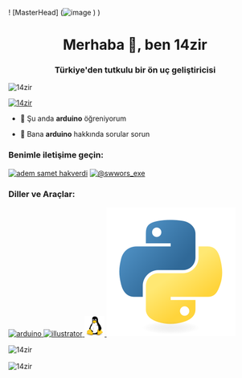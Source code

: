 ! [MasterHead] (![image](https://github.com/user-attachments/assets/e2d66df5-65db-492e-bd09-3edb8adc8486)
)
)
<h1 align="center">Merhaba 👋, ben 14zir</h1>
<h3 align="center">Türkiye'den tutkulu bir ön uç geliştiricisi</h3>

<p align="left"> <img src="https://komarev.com/ghpvc/?username=14zir&label=Profile%20views&color=0e75b6&style=flat" alt="14zir" /> </p>

<p align="left"> <a href="https://github.com/ryo-ma/github-profile-trophy"><img src="https://github-profile-trophy.vercel.app/?username=14zir" alt="14zir" /></a> </p>

- 🌱 Şu anda **arduino** öğreniyorum

- 💬 Bana **arduino** hakkında sorular sorun

<h3 align="left">Benimle iletişime geçin:</h3>
<p align="left">
<a href="https://linkedin.com/in/adem samet hakverdi" target="blank"><img align="center" src="https://raw.githubusercontent.com/rahuldkjain/github-profile-readme-generator/master/src/images/icons/Social/linked-in-alt.svg" alt="adem samet hakverdi" height="30" width="40" /></a>
<a href="https://www.hackerearth.com/@swwors_exe" target="blank"><img align="center" src="https://raw.githubusercontent.com/rahuldkjain/github-profile-readme-generator/master/src/images/icons/Social/hackerearth.svg" alt="@swwors_exe" height="30" genişlik="40" /></a>
</p>

<h3 align="left">Diller ve Araçlar:</h3>
<p align="left"> <a href="https://www.arduino.cc/" target="_blank" rel="noreferrer"> <img src="https://cdn.worldvectorlogo.com/logos/arduino-1.svg" alt="arduino" genişlik="40" yükseklik="40"/> </a> <a href="https://www.adobe.com/tr/urunler/illustrator.html" target="_blank" rel="noreferrer"> <img src="https://www.vectorlogo.zone/logos/adobe_illustrator/adobe_illustrator-icon.svg" alt="illustrator" genişlik="40" yükseklik="40"/> </a> <a href="https://www.linux.org/" target="_blank" rel="noreferrer"> <img src="https://raw.githubusercontent.com/devicons/devicon/master/icons/linux/linux-original.svg" alt="linux" width="40" height="40"/> </a> <a href="https://www.python.org" target="_blank" rel="noreferrer"> <img src="https://raw.githubusercontent.com/devicons/devicon/master/icons/python/python-original.svg" alt="python" genişlik="40" yükseklik="40"/> </a> </p>

<p> <img align="center" src="https://github-readme-stats.vercel.app/api?username=14zir&show_icons=true&locale=tr" alt="14zir" /></p>

<p><img align="center" src="https://github-readme-streak-stats.herokuapp.com/?user=14zir&" alt="14zir" /></p>
